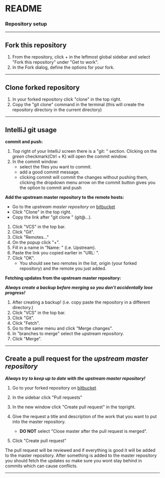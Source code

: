 # README #

### Repository setup ###
---

## Fork this repository ##
1. From the repository, click + in the leftmost global sidebar and select "Fork this repository" under "Get to work".
2. In the Fork dialog, define the options for your fork.
---
## Clone forked repository ##
1. In your forked repository click "clone" in the top right.
2. Copy the "git clone" command in the terminal (this will create the repository directory in the current directory)
---
## IntelliJ git usage ##

**commit and push:**

1. Top right of your IntelliJ screen there is a "git: " section. Clicking on the _green_ checkmark(Ctrl + K) will open the commit window.
2. In the commit window:
	- select the files you want to commit.
	- add a good commit message.
	- clicking commit will commit the changes without pushing them, clicking the dropdown menu arrow on the commit button gives you the option to commit and push

**Add the upstream master repository to the remote hosts:**

- Go to the _upstream master repository_ on [bitbucket](bitbucket.org/)
- Click "Clone" in the top right.
- Copy the link after "git clone " (git@...).


1. Click "VCS" in the top bar.
2. Click "Git".
3. Click "Remotes..."
4. On the popup click "+".
5. Fill in a name in "Name: " (i.e. Upstream).
6. Paste the link you copied earlier in "URL: ".
7. Click "OK".
	- You should see two remotes in the list, origin (your forked repository) and the remote you just added.

**Fetching updates from the upstream master repository:**

***Always create a backup before merging so you don't accidentally lose progress!***

1. After creating a backup! (i.e. copy paste the repository in a different directory.)
2. Click "VCS" in the top bar.
3. Click "Git".
4. Click "Fetch".
5. Go to the same menu and click "Merge changes".
6. In "branches to merge" select the upstream repository.
7. Click "Merge".

---
## Create a pull request for the _upstream master repository_ ##

***Always try to keep up to date with the upstream master repository!***

1. Go to your forked repository on [bitbucket](bitbucket.org/)
2. In the sidebar click "Pull requests"
3. In the new window click "Create pull request" in the topright.
4. Give the request a title and description of the work that you want to put into the master repository.
	+ **DO NOT** select "Close master after the pull request is merged".
	
5. Click "Create pull request"

The pull request will be reviewed and if everything is good it will be added to the master repository.
After something is added to the master repository you should fetch the updates so make sure you wont stay behind in commits which can cause conflicts.

---